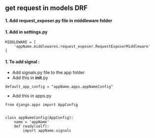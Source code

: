 ## get request in models DRF

#### 1. Add request_exposer.py file in middleware folder


#### 1. Add in settings.py 

```
MIDDLEWARE = [
    'appName.middlewares.request_exposer.RequestExposerMiddleware'
]
```

#### 1. To add signal : 


- Add  signals.py file to the app folder
- Add this in __init__.py
```
default_app_config = "appName.apps.appNameConfig"
```
- Add this in apps.py
```
from django.apps import AppConfig


class appNameConfig(AppConfig):
    name = 'appName'
    def ready(self):
        import appName.signals

```





